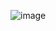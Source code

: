 ![image](https://user-images.githubusercontent.com/46298358/153758486-0389e7c9-3ce5-47d6-93fe-77a3c743740f.png)
